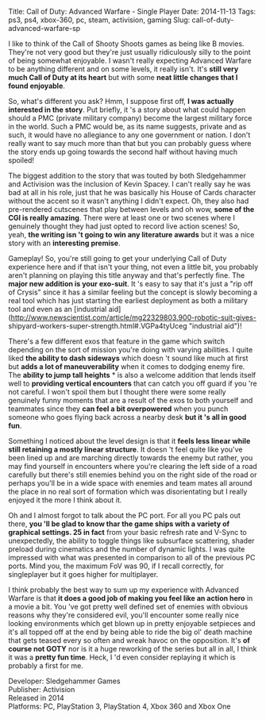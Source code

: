 Title: Call of Duty: Advanced Warfare - Single Player
Date: 2014-11-13
Tags: ps3, ps4, xbox-360, pc, steam, activision, gaming
Slug: call-of-duty-advanced-warfare-sp

I like to think of the Call of Shooty Shoots games as being like B movies.
They're not very good but they're just usually ridiculously silly to the point
of being somewhat enjoyable. I wasn't really expecting Advanced Warfare to be
anything different and on some levels, it really isn't. It's **still very much
Call of Duty at its heart** but with some **neat little changes that I found
enjoyable**.

So, what's different you ask? Hmm, I suppose first off, **I was actually
interested in the story**. Put briefly, it 's a story about what could happen
should a PMC (private military company) become the largest military force in
the world. Such a PMC would be, as its name suggests, private and as such, it
would have no allegiance to any one government or nation. I don't really want
to say much more than that but you can probably guess where the story ends up
going towards the second half without having much spoiled!

The biggest addition to the story that was touted by both Sledgehammer and
Activision was the inclusion of Kevin Spacey. I can't really say he was bad at
all in his role, just that he was basically his House of Cards character
without the accent so it wasn't anything I didn't expect. Oh, they also had
pre-rendered cutscenes that play between levels and oh wow, **some of the CGI
is really amazing**. There were at least one or two scenes where I genuinely
thought they had just opted to record live action scenes! So, yeah, **the
writing isn 't going to win any literature awards** but it was a nice story
with an **interesting premise**.

Gameplay! So, you're still going to get your underlying Call of Duty
experience here and if that isn't your thing, not even a little bit, you
probably aren't planning on playing this title anyway and that's perfectly
fine. The **major new addition is your exo-suit**. It 's easy to say that it's
just a "rip off of Crysis" since it has a similar feeling but the concept is
slowly becoming a real tool which has just starting the earliest deployment as
both a military tool and even as an [industrial
aid](http://www.newscientist.com/article/mg22329803.900-robotic-suit-gives-
shipyard-workers-super-strength.html#.VGPa4tyUceg "industrial aid")!

There's a few different exos that feature in the game which switch depending
on the sort of mission you're doing with varying abilities. I quite liked
**the ability to dash sideways** which doesn 't sound like much at first but
**adds a lot of maneuverability** when it comes to dodging enemy fire. The
**ability to jump tall heights** * is also a welcome addition that lends
itself well to **providing vertical encounters** that can catch you off guard
if you 're not careful. I won't spoil them but I thought there were some
really genuinely funny moments that are a result of the exos to both yourself
and teammates since they **can feel a bit overpowered** when you punch someone
who goes flying back across a nearby desk **but it 's all in good fun**.

Something I noticed about the level design is that it **feels less linear
while still retaining a mostly linear structure**. It doesn 't feel quite like
you've been lined up and are marching directly towards the enemy but rather,
you may find yourself in encounters where you're clearing the left side of a
road carefully but there's still enemies behind you on the right side of the
road or perhaps you'll be in a wide space with enemies and team mates all
around the place in no real sort of formation which was disorientating but I
really enjoyed it the more I think about it.

Oh and I almost forgot to talk about the PC port. For all you PC pals out
there, **you 'll be glad to know thar the game ships with a variety of
graphical settings. 25 in fact** from your basic refresh rate and V-Sync to
unexpectedly, the ability to toggle things like subsurface scattering, shader
preload during cinematics and the number of dynamic lights. I was quite
impressed with what was presented in comparison to all of the previous PC
ports. Mind you, the maximum FoV was 90, if I recall correctly, for
singleplayer but it goes higher for multiplayer.

I think probably the best way to sum up my experience with Advanced Warfare is
that **it does a good job of making you feel like an action hero** in a movie
a bit. You 've got pretty well defined set of enemies with obvious reasons why
they're considered evil, you'll encounter some really nice looking
environments which get blown up in pretty enjoyable setpieces and it's all
topped off at the end by being able to ride the big ol' death machine that
gets teased every so often and wreak havoc on the opposition. It's **of course
not GOTY** nor is it a huge reworking of the series but all in all, I think it
was a **pretty fun time**. Heck, I 'd even consider replaying it which is
probably a first for me.

Developer: Sledgehammer Games  
Publisher: Activision  
Released in 2014  
Platforms: PC, PlayStation 3, PlayStation 4, Xbox 360 and Xbox One

